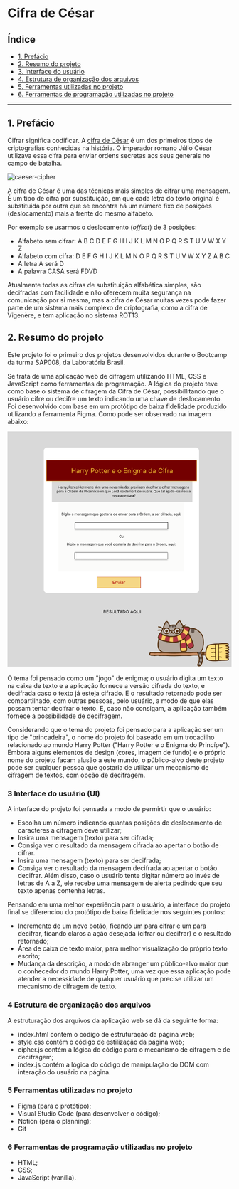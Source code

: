 # Cifra de César

## Índice

* [1. Prefácio](#1-prefácio)
* [2. Resumo do projeto](#2-resumo-do-projeto)
* [3. Interface do usuário](#3-interface-do-usuário)
* [4. Estrutura de organização dos arquivos](#4-estrutura-de-organização)
* [5. Ferramentas utilizadas no projeto](#5-ferramentas-utilizadas)
* [6. Ferramentas de programação utilizadas no projeto](#6-ferramentas-de-programação-utilizadas-no-projeto)

***

## 1. Prefácio

Cifrar significa codificar. A [cifra de César](https://pt.wikipedia.org/wiki/Cifra_de_C%C3%A9sar)
é um dos primeiros tipos de criptografias conhecidas na história.
O imperador romano Júlio César utilizava essa cifra para enviar
ordens secretas aos seus generais no campo de batalha.

![caeser-cipher](https://user-images.githubusercontent.com/11894994/60990999-07ffdb00-a320-11e9-87d0-b7c291bc4cd1.png)

A cifra de César é uma das técnicas mais simples de cifrar uma mensagem. É um
tipo de cifra por substituição, em que cada letra do texto original é
substituida por outra que se encontra há um número fixo de posições
(deslocamento) mais a frente do mesmo alfabeto.

Por exemplo se usarmos o deslocamento (_offset_) de 3 posições:

* Alfabeto sem cifrar: A B C D E F G H I J K L M N O P Q R S T U V W X Y Z
* Alfabeto com cifra:  D E F G H I J K L M N O P Q R S T U V W X Y Z A B C
* A letra A será D
* A palavra CASA será FDVD

Atualmente todas as cifras de substituição alfabética simples, são decifradas
com facilidade e não oferecem muita segurança na comunicação por si mesma,
mas a cifra de César muitas vezes pode fazer parte de um sistema
mais complexo de criptografia, como
a cifra de Vigenère, e tem aplicação no sistema ROT13.

## 2. Resumo do projeto

Este projeto foi o primeiro dos projetos desenvolvidos durante o Bootcamp da turma SAP008, da Laboratória Brasil.

Se trata de uma aplicação web de cifragem utilizando HTML, CSS e JavaScript como ferramentas de programação. A lógica do projeto teve como base o sistema de cifragem da Cifra de César, possibillitando que o usuário cifre ou decifre um texto indicando uma chave de deslocamento.
Foi desenvolvido com base em um protótipo de baixa fidelidade produzido utilizando a ferramenta Figma. Como pode ser observado na imagem abaixo:

![Protótipo Projeto 1](https://github.com/fbasoni/SAP008-cipher/blob/main/Prot%C3%B3tipo%20projeto%20cifra%20de%20c%C3%A9sar.png?raw=true)

O tema foi pensado como um "jogo" de enigma; o usuário digita um texto na caixa de texto e a aplicação fornece a versão cifrada do texto, e decifrada caso o texto já esteja cifrado. E o resultado retornado pode ser compartilhado, com outras pessoas, pelo usuário, a modo de que elas possam tentar decifrar o texto. E, caso não consigam, a aplicação também fornece a possibilidade de decifragem. 

Considerando que o tema do projeto foi pensado para a aplicação ser um tipo de "brincadeira", o nome do projeto foi baseado em um trocadilho relacionado ao mundo Harry Potter ("Harry Potter e o Enigma do Princípe"). Embora alguns elementos de design (cores, imagem de fundo) e o próprio nome do projeto façam alusão a este mundo, o público-alvo deste projeto pode ser qualquer pessoa que gostaria de utilizar um mecanismo de cifragem de textos, com opção de decifragem.

### 3 Interface do usuário (UI)

A interface do projeto foi pensada a modo de permirtir que o usuário:

* Escolha um número indicando quantas posições de deslocamento de caracteres a cifragem deve utilizar;
* Insira uma mensagem (texto) para ser cifrada;
* Consiga ver o resultado da mensagem cifrada ao apertar o botão de cifrar.
* Insira uma mensagem (texto) para ser decifrada;
* Consiga ver o resultado da mensagem decifrada ao apertar o botão decifrar.
Além disso, caso o usuário tente digitar número ao invés de letras de A a Z, ele recebe uma mensagem de alerta pedindo que seu texto apenas contenha letras.

Pensando em uma melhor experiência para o usuário, a interface do projeto final se diferenciou do protótipo de baixa fidelidade nos seguintes pontos:

- Incremento de um novo botão, ficando um para cifrar e um para decifrar, ficando claros a ação desejada (cifrar ou decifrar) e o resultado retornado;
- Área de caixa de texto maior, para melhor visualização do próprio texto escrito;
- Mudança da descrição, a modo de abranger um público-alvo maior que o conhecedor do mundo Harry Potter, uma vez que essa aplicação pode atender a necessidade de qualquer usuário que precise utilizar um mecanismo de cifragem de texto. 

### 4 Estrutura de organização dos arquivos
A estruturação dos arquivos da aplicação web se dá da seguinte forma:
* index.html contém o código de estruturação da página web;
* style.css contém o código de estilização da página web;
* cipher.js contém a lógica do código para o mecanismo de cifragem e de decifragem;
* index.js contém a lógica do código de manipulação do DOM com interação do usuário na página.

### 5 Ferramentas utilizadas no projeto
* Figma (para o protótipo);
* Visual Studio Code (para desenvolver o código);
* Notion (para o planning);
* Git

### 6 Ferramentas de programação utilizadas no projeto 
* HTML;
* CSS;
* JavaScript (vanilla).